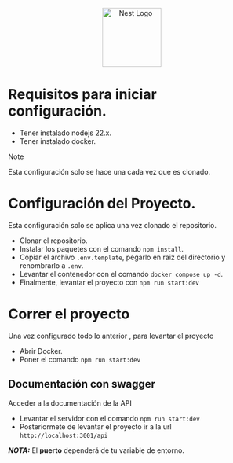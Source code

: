 <p align="center">
  <a href="http://nestjs.com/" target="blank"><img src="https://nestjs.com/img/logo-small.svg" width="120" alt="Nest Logo" /></a>
</p>

[circleci-image]: https://img.shields.io/circleci/build/github/nestjs/nest/master?token=abc123def456
[circleci-url]: https://circleci.com/gh/nestjs/nest

# Requisitos para iniciar configuración.

- Tener instalado nodejs 22.x.
- Tener instalado docker.

> [!NOTE]
> Esta configuración solo se hace una cada vez que es clonado.
# Configuración del Proyecto.

Esta configuración solo se aplica una vez clonado el repositorio.

- Clonar el repositorio.
- Instalar los paquetes con el comando ```npm install```.
- Copiar el archivo  ```.env.template```, pegarlo en raiz del directorio y renombrarlo a ```.env```.
- Levantar el contenedor con el comando  ```docker compose up -d```.
- Finalmente, levantar el proyecto con ```npm run start:dev```

# Correr el proyecto
Una vez configurado todo lo anterior , para levantar el proyecto
- Abrir Docker.
- Poner el comando ```npm run start:dev```

## Documentación con swagger
Acceder a la documentación de la API
- Levantar el servidor con el comando ```npm run start:dev```
- Posteriormete de levantar el proyecto ir a la url ```http://localhost:3001/api``` 

***NOTA:*** El **puerto** dependerá de tu variable de entorno.
